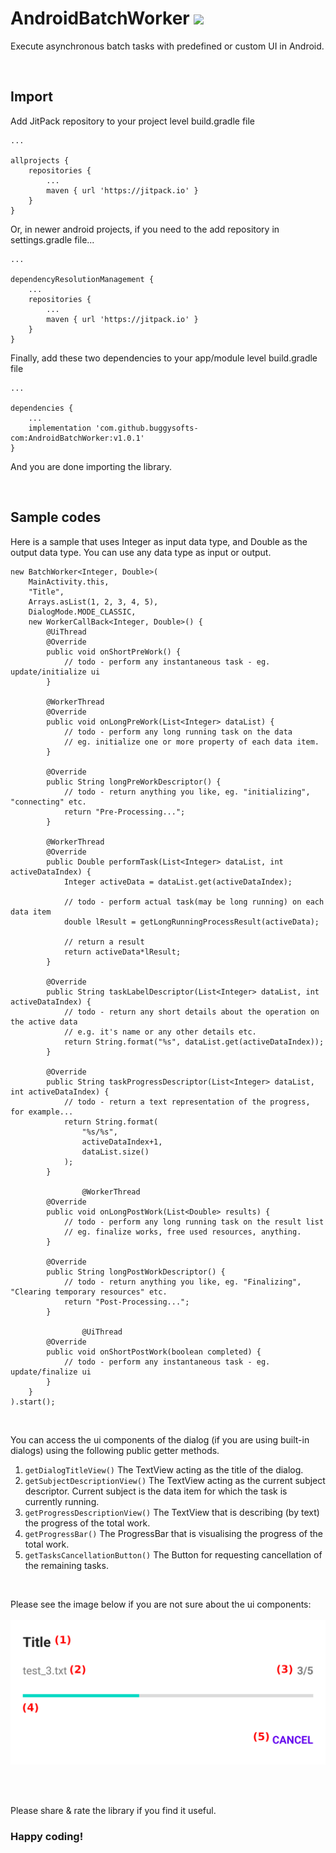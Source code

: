 # AndroidBatchWorker [![](https://jitpack.io/v/buggysofts-com/AndroidBatchWorker.svg)](https://jitpack.io/#buggysofts-com/AndroidBatchWorker)
Execute asynchronous batch tasks with predefined or custom UI in Android.

<br />

## Import
Add JitPack repository to your project level build.gradle file
```
...

allprojects {
    repositories {
        ...
        maven { url 'https://jitpack.io' }
    }
}
```
Or, in newer android projects, if you need to the add repository in settings.gradle file...
```
...

dependencyResolutionManagement {
    ...
    repositories {
        ...
        maven { url 'https://jitpack.io' }
    }
}
```
Finally, add these two dependencies to your app/module level build.gradle file
```
...

dependencies {
    ...
    implementation 'com.github.buggysofts-com:AndroidBatchWorker:v1.0.1'
}
```
And you are done importing the library.

<br />

## Sample codes

Here is a sample that uses Integer as input data type, and Double as the output data type.
You can use any data type as input or output.

```
new BatchWorker<Integer, Double>(
    MainActivity.this,
    "Title",
    Arrays.asList(1, 2, 3, 4, 5),
    DialogMode.MODE_CLASSIC,
    new WorkerCallBack<Integer, Double>() {
        @UiThread
        @Override
        public void onShortPreWork() {
            // todo - perform any instantaneous task - eg. update/initialize ui
        }
    
        @WorkerThread
        @Override
        public void onLongPreWork(List<Integer> dataList) {
            // todo - perform any long running task on the data
            // eg. initialize one or more property of each data item.
        }
    
        @Override
        public String longPreWorkDescriptor() {
            // todo - return anything you like, eg. "initializing", "connecting" etc.
            return "Pre-Processing...";
        }
    
        @WorkerThread
        @Override
        public Double performTask(List<Integer> dataList, int activeDataIndex) {
            Integer activeData = dataList.get(activeDataIndex);
    
            // todo - perform actual task(may be long running) on each data item
            double lResult = getLongRunningProcessResult(activeData);
    
            // return a result
            return activeData*lResult;
        }
    
        @Override
        public String taskLabelDescriptor(List<Integer> dataList, int activeDataIndex) {
            // todo - return any short details about the operation on the active data
            // e.g. it's name or any other details etc.
            return String.format("%s", dataList.get(activeDataIndex));
        }
    
        @Override
        public String taskProgressDescriptor(List<Integer> dataList, int activeDataIndex) {
            // todo - return a text representation of the progress, for example...
            return String.format(
                "%s/%s",
                activeDataIndex+1,
                dataList.size()
            );
        }
    
                @WorkerThread
        @Override
        public void onLongPostWork(List<Double> results) {
            // todo - perform any long running task on the result list
            // eg. finalize works, free used resources, anything.
        }
    
        @Override
        public String longPostWorkDescriptor() {
            // todo - return anything you like, eg. "Finalizing", "Clearing temporary resources" etc.
            return "Post-Processing...";
        }
    
                @UiThread
        @Override
        public void onShortPostWork(boolean completed) {
            // todo - perform any instantaneous task - eg. update/finalize ui
        }
    }
).start();
```

<br />

You can access the ui components of the dialog (if you are using built-in dialogs) using the following public getter methods.

1. ```getDialogTitleView()``` The TextView acting as the title of the dialog.
2. ```getSubjectDescriptionView()``` The TextView acting as the current subject descriptor. Current subject is the data item for which the task is currently running.
3. ```getProgressDescriptionView()``` The TextView that is describing (by text) the progress of the total work.
4. ```getProgressBar()``` The ProgressBar that is visualising the progress of the total work.
5. ```getTasksCancellationButton()``` The Button for requesting cancellation of the remaining tasks.

<br />

Please see the image below if you are not sure about the ui components:
<br />
<br />
![UI components](/app/src/main/res/drawable/dlg_components.png)

<br />
<br />

Please share & rate the library if you find it useful.

### Happy coding!